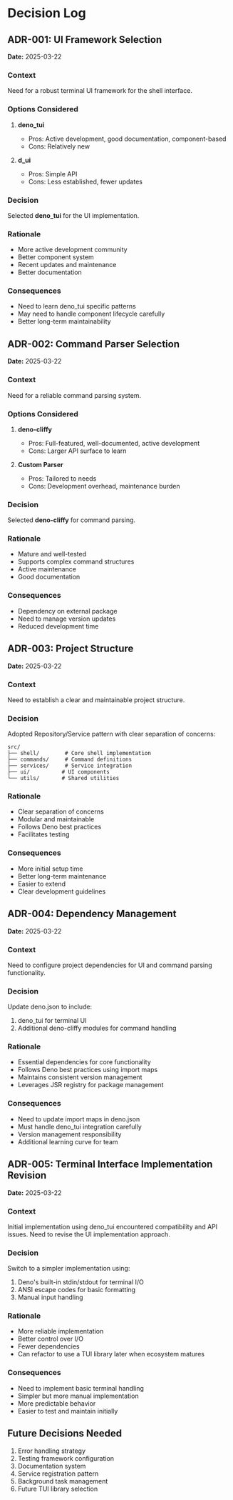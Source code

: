 # Decision Log

## ADR-001: UI Framework Selection
**Date:** 2025-03-22

### Context
Need for a robust terminal UI framework for the shell interface.

### Options Considered
1. **deno_tui**
   - Pros: Active development, good documentation, component-based
   - Cons: Relatively new

2. **d_ui**
   - Pros: Simple API
   - Cons: Less established, fewer updates

### Decision
Selected **deno_tui** for the UI implementation.

### Rationale
- More active development community
- Better component system
- Recent updates and maintenance
- Better documentation

### Consequences
- Need to learn deno_tui specific patterns
- May need to handle component lifecycle carefully
- Better long-term maintainability

## ADR-002: Command Parser Selection
**Date:** 2025-03-22

### Context
Need for a reliable command parsing system.

### Options Considered
1. **deno-cliffy**
   - Pros: Full-featured, well-documented, active development
   - Cons: Larger API surface to learn

2. **Custom Parser**
   - Pros: Tailored to needs
   - Cons: Development overhead, maintenance burden

### Decision
Selected **deno-cliffy** for command parsing.

### Rationale
- Mature and well-tested
- Supports complex command structures
- Active maintenance
- Good documentation

### Consequences
- Dependency on external package
- Need to manage version updates
- Reduced development time

## ADR-003: Project Structure
**Date:** 2025-03-22

### Context
Need to establish a clear and maintainable project structure.

### Decision
Adopted Repository/Service pattern with clear separation of concerns:

```
src/
├── shell/        # Core shell implementation
├── commands/     # Command definitions
├── services/     # Service integration
├── ui/          # UI components
└── utils/       # Shared utilities
```

### Rationale
- Clear separation of concerns
- Modular and maintainable
- Follows Deno best practices
- Facilitates testing

### Consequences
- More initial setup time
- Better long-term maintenance
- Easier to extend
- Clear development guidelines

## ADR-004: Dependency Management
**Date:** 2025-03-22

### Context
Need to configure project dependencies for UI and command parsing functionality.

### Decision
Update deno.json to include:
1. deno_tui for terminal UI
2. Additional deno-cliffy modules for command handling

### Rationale
- Essential dependencies for core functionality
- Follows Deno best practices using import maps
- Maintains consistent version management
- Leverages JSR registry for package management

### Consequences
- Need to update import maps in deno.json
- Must handle deno_tui integration carefully
- Version management responsibility
- Additional learning curve for team

## ADR-005: Terminal Interface Implementation Revision
**Date:** 2025-03-22

### Context
Initial implementation using deno_tui encountered compatibility and API issues. Need to revise the UI implementation approach.

### Decision
Switch to a simpler implementation using:
1. Deno's built-in stdin/stdout for terminal I/O
2. ANSI escape codes for basic formatting
3. Manual input handling

### Rationale
- More reliable implementation
- Better control over I/O
- Fewer dependencies
- Can refactor to use a TUI library later when ecosystem matures

### Consequences
- Need to implement basic terminal handling
- Simpler but more manual implementation
- More predictable behavior
- Easier to test and maintain initially

## Future Decisions Needed
1. Error handling strategy
2. Testing framework configuration
3. Documentation system
4. Service registration pattern
5. Background task management
6. Future TUI library selection